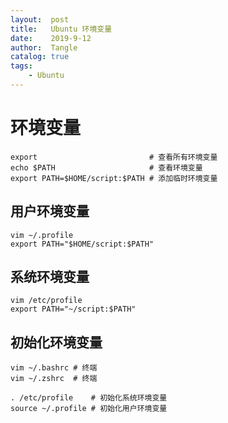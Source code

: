 ```yaml
---
layout:  post
title:   Ubuntu 环境变量
date:    2019-9-12
author:  Tangle
catalog: true
tags:
    - Ubuntu
---
```


# 环境变量

```
export                         # 查看所有环境变量
echo $PATH                     # 查看环境变量
export PATH=$HOME/script:$PATH # 添加临时环境变量
```

## 用户环境变量

```
vim ~/.profile
export PATH="$HOME/script:$PATH"
```

## 系统环境变量

```
vim /etc/profile
export PATH="~/script:$PATH"
```

## 初始化环境变量

```
vim ~/.bashrc # 终端
vim ~/.zshrc  # 终端
```

```
. /etc/profile    # 初始化系统环境变量
source ~/.profile # 初始化用户环境变量
```
